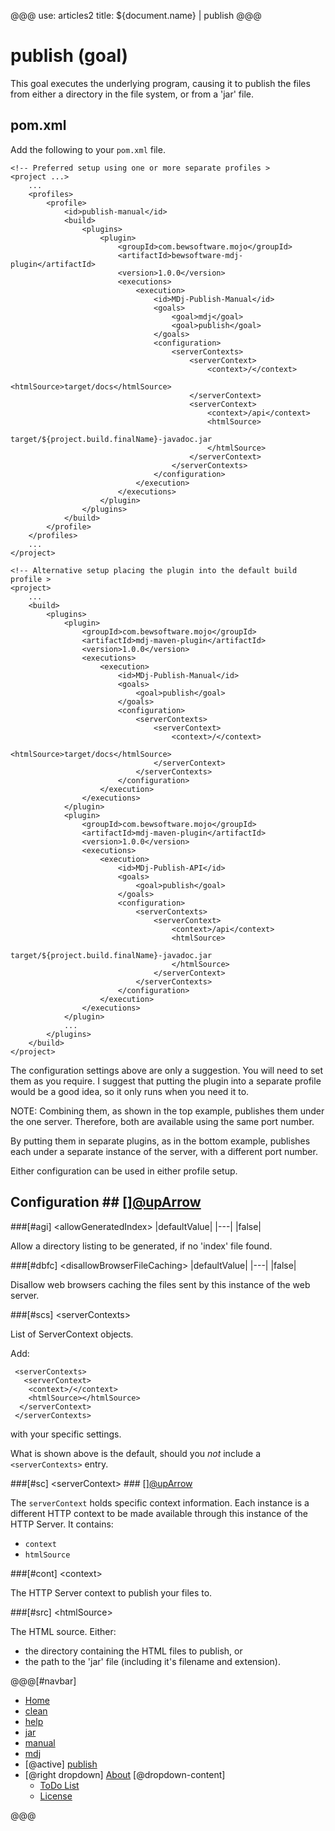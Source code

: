 @@@
use: articles2
title: ${document.name} | publish
@@@

# publish (goal)

This goal executes the underlying program, causing it to
publish the files from either a directory in the file system, or from
a 'jar' file.

## pom.xml  
Add the following to your `pom.xml` file.
~~~
<!-- Preferred setup using one or more separate profiles >
<project ...>
    ...
    <profiles>
        <profile>
            <id>publish-manual</id>
            <build>
                <plugins>
                    <plugin>
                        <groupId>com.bewsoftware.mojo</groupId>
                        <artifactId>bewsoftware-mdj-plugin</artifactId>
                        <version>1.0.0</version>
                        <executions>
                            <execution>
                                <id>MDj-Publish-Manual</id>
                                <goals>
                                    <goal>mdj</goal>
                                    <goal>publish</goal>
                                </goals>
                                <configuration>
                                    <serverContexts>
                                        <serverContext>
                                            <context>/</context>
                                            <htmlSource>target/docs</htmlSource>
                                        </serverContext>
                                        <serverContext>
                                            <context>/api</context>
                                            <htmlSource>
                                                target/${project.build.finalName}-javadoc.jar
                                            </htmlSource>
                                        </serverContext>
                                    </serverContexts>
                                </configuration>
                            </execution>
                        </executions>
                    </plugin>
                </plugins>
            </build>
        </profile>
    </profiles>
    ...
</project>

<!-- Alternative setup placing the plugin into the default build profile >
<project>
    ...
    <build>
        <plugins>
            <plugin>
                <groupId>com.bewsoftware.mojo</groupId>
                <artifactId>mdj-maven-plugin</artifactId>
                <version>1.0.0</version>
                <executions>
                    <execution>
                        <id>MDj-Publish-Manual</id>
                        <goals>
                            <goal>publish</goal>
                        </goals>
                        <configuration>
                            <serverContexts>
                                <serverContext>
                                    <context>/</context>
                                    <htmlSource>target/docs</htmlSource>
                                </serverContext>
                            </serverContexts>
                        </configuration>
                    </execution>
                </executions>
            </plugin>
            <plugin>
                <groupId>com.bewsoftware.mojo</groupId>
                <artifactId>mdj-maven-plugin</artifactId>
                <version>1.0.0</version>
                <executions>
                    <execution>
                        <id>MDj-Publish-API</id>
                        <goals>
                            <goal>publish</goal>
                        </goals>
                        <configuration>
                            <serverContexts>
                                <serverContext>
                                    <context>/api</context>
                                    <htmlSource>
                                        target/${project.build.finalName}-javadoc.jar
                                    </htmlSource>
                                </serverContext>
                            </serverContexts>
                        </configuration>
                    </execution>
                </executions>
            </plugin>
            ...
        </plugins>
    </build>
</project>
~~~

The configuration settings above are only a suggestion. You will need to
set them as you require.
I suggest that putting the plugin into a separate profile would be a good idea,
so it only runs when you need it to.

NOTE: Combining them, as shown in the top example, publishes them under the one
server. Therefore, both are available using the same port number.

By putting them in separate plugins, as in the bottom example,
publishes each under a separate instance of the server, with a different port
number.

Either configuration can be used in either profile setup.

## Configuration ## [][@upArrow](#top)

###[#agi] &lt;allowGeneratedIndex&gt;
|defaultValue|
|---|
|false|

Allow a directory listing to be generated, if no 'index' file found.

###[#dbfc] &lt;disallowBrowserFileCaching&gt;
|defaultValue|
|---|
|false|

Disallow web browsers caching the files sent by this instance of the web server.

###[#scs] &lt;serverContexts&gt;

List of ServerContext objects.

Add:
~~~
 <serverContexts>
   <serverContext>
    <context>/</context>
    <htmlSource></htmlSource>
  </serverContext>
 </serverContexts>
~~~
with your specific settings.

What is shown above is the default, should you _not_ include a
`<serverContexts>` entry.

###[#sc] &lt;serverContext&gt; ### [][@upArrow](#top)

The `serverContext` holds specific context information.  Each instance is
a different HTTP context to be made available through this instance of the
HTTP Server. It contains:

- `context`
- `htmlSource`

###[#cont] &lt;context&gt;

The HTTP Server context to publish your files to.

###[#src] &lt;htmlSource&gt;

The HTML source. Either:

- the directory containing the HTML files to publish, or
- the path to the 'jar' file (including it's filename and extension).




@@@[#navbar]
- [Home]
- [clean]
- [help]
- [jar]
- [manual]
- [mdj]
- [@active] [publish](#)
- [@right dropdown] [About]
[@dropdown-content]
    - [ToDo List]
    - [License]


[About]:About.html
[clean]:Clean.html
[help]:Help.html
[Home]:index.html
[jar]:Jar.html
[License]:LICENSE.html
[manual]:Manual.html
[mdj]:Mdj.html
[publish]:Publish.html
[ToDo List]:ToDo.html
@@@
